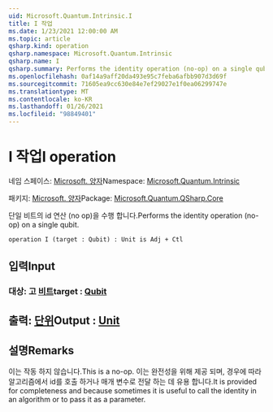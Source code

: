 ```yaml
---
uid: Microsoft.Quantum.Intrinsic.I
title: I 작업
ms.date: 1/23/2021 12:00:00 AM
ms.topic: article
qsharp.kind: operation
qsharp.namespace: Microsoft.Quantum.Intrinsic
qsharp.name: I
qsharp.summary: Performs the identity operation (no-op) on a single qubit.
ms.openlocfilehash: 0af14a9aff20da493e95c7feba6afbb907d3d69f
ms.sourcegitcommit: 71605ea9cc630e84e7ef29027e1f0ea06299747e
ms.translationtype: MT
ms.contentlocale: ko-KR
ms.lasthandoff: 01/26/2021
ms.locfileid: "98849401"
---
```

# <a name="i-operation"></a><span data-ttu-id="49ad9-102">I 작업</span><span class="sxs-lookup"><span data-stu-id="49ad9-102">I operation</span></span>

<span data-ttu-id="49ad9-103">네임 스페이스: [Microsoft. 양자](xref:Microsoft.Quantum.Intrinsic)</span><span class="sxs-lookup"><span data-stu-id="49ad9-103">Namespace: [Microsoft.Quantum.Intrinsic](xref:Microsoft.Quantum.Intrinsic)</span></span>

<span data-ttu-id="49ad9-104">패키지: [Microsoft. 양자](https://nuget.org/packages/Microsoft.Quantum.QSharp.Core)</span><span class="sxs-lookup"><span data-stu-id="49ad9-104">Package: [Microsoft.Quantum.QSharp.Core](https://nuget.org/packages/Microsoft.Quantum.QSharp.Core)</span></span>


<span data-ttu-id="49ad9-105">단일 비트의 id 연산 (no op)을 수행 합니다.</span><span class="sxs-lookup"><span data-stu-id="49ad9-105">Performs the identity operation (no-op) on a single qubit.</span></span>

```qsharp
operation I (target : Qubit) : Unit is Adj + Ctl
```


## <a name="input"></a><span data-ttu-id="49ad9-106">입력</span><span class="sxs-lookup"><span data-stu-id="49ad9-106">Input</span></span>

### <a name="target--qubit"></a><span data-ttu-id="49ad9-107">대상: 고 [비트](xref:microsoft.quantum.lang-ref.qubit)</span><span class="sxs-lookup"><span data-stu-id="49ad9-107">target : [Qubit](xref:microsoft.quantum.lang-ref.qubit)</span></span>





## <a name="output--unit"></a><span data-ttu-id="49ad9-108">출력: [단위](xref:microsoft.quantum.lang-ref.unit)</span><span class="sxs-lookup"><span data-stu-id="49ad9-108">Output : [Unit](xref:microsoft.quantum.lang-ref.unit)</span></span>



## <a name="remarks"></a><span data-ttu-id="49ad9-109">설명</span><span class="sxs-lookup"><span data-stu-id="49ad9-109">Remarks</span></span>

<span data-ttu-id="49ad9-110">이는 작동 하지 않습니다.</span><span class="sxs-lookup"><span data-stu-id="49ad9-110">This is a no-op.</span></span> <span data-ttu-id="49ad9-111">이는 완전성을 위해 제공 되며, 경우에 따라 알고리즘에서 id를 호출 하거나 매개 변수로 전달 하는 데 유용 합니다.</span><span class="sxs-lookup"><span data-stu-id="49ad9-111">It is provided for completeness and because sometimes it is useful to call the identity in an algorithm or to pass it as a parameter.</span></span>